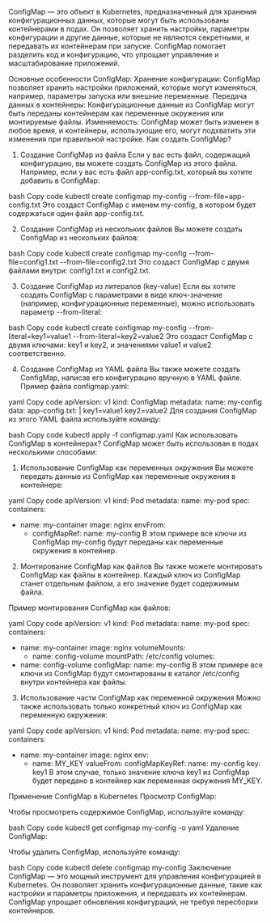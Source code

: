 ConfigMap — это объект в Kubernetes, предназначенный для хранения конфигурационных данных, которые могут быть использованы контейнерами в подах. Он позволяет хранить настройки, параметры конфигурации и другие данные, которые не являются секретными, и передавать их контейнерам при запуске. ConfigMap помогает разделить код и конфигурацию, что упрощает управление и масштабирование приложений.

Основные особенности ConfigMap:
Хранение конфигурации: ConfigMap позволяет хранить настройки приложений, которые могут изменяться, например, параметры запуска или внешние переменные.
Передача данных в контейнеры: Конфигурационные данные из ConfigMap могут быть переданы контейнерам как переменные окружения или монтируемые файлы.
Изменяемость: ConfigMap может быть изменен в любое время, и контейнеры, использующие его, могут подхватить эти изменения при правильной настройке.
Как создать ConfigMap?
1. Создание ConfigMap из файла
Если у вас есть файл, содержащий конфигурацию, вы можете создать ConfigMap из этого файла. Например, если у вас есть файл app-config.txt, который вы хотите добавить в ConfigMap:

bash
Copy code
kubectl create configmap my-config --from-file=app-config.txt
Это создаст ConfigMap с именем my-config, в котором будет содержаться один файл app-config.txt.

2. Создание ConfigMap из нескольких файлов
Вы можете создать ConfigMap из нескольких файлов:

bash
Copy code
kubectl create configmap my-config --from-file=config1.txt --from-file=config2.txt
Это создаст ConfigMap с двумя файлами внутри: config1.txt и config2.txt.

3. Создание ConfigMap из литералов (key-value)
Если вы хотите создать ConfigMap с параметрами в виде ключ-значение (например, конфигурационные переменные), можно использовать параметр --from-literal:

bash
Copy code
kubectl create configmap my-config --from-literal=key1=value1 --from-literal=key2=value2
Это создаст ConfigMap с двумя ключами: key1 и key2, и значениями value1 и value2 соответственно.

4. Создание ConfigMap из YAML файла
Вы также можете создать ConfigMap, написав его конфигурацию вручную в YAML файле. Пример файла configmap.yaml:

yaml
Copy code
apiVersion: v1
kind: ConfigMap
metadata:
  name: my-config
data:
  app-config.txt: |
    key1=value1
    key2=value2
Для создания ConfigMap из этого YAML файла используйте команду:

bash
Copy code
kubectl apply -f configmap.yaml
Как использовать ConfigMap в контейнерах?
ConfigMap может быть использован в подах несколькими способами:

1. Использование ConfigMap как переменных окружения
Вы можете передать данные из ConfigMap как переменные окружения в контейнере:

yaml
Copy code
apiVersion: v1
kind: Pod
metadata:
  name: my-pod
spec:
  containers:
  - name: my-container
    image: nginx
    envFrom:
    - configMapRef:
        name: my-config
В этом примере все ключи из ConfigMap my-config будут переданы как переменные окружения в контейнер.

2. Монтирование ConfigMap как файлов
Вы также можете монтировать ConfigMap как файлы в контейнер. Каждый ключ из ConfigMap станет отдельным файлом, а его значение будет содержимым файла.

Пример монтирования ConfigMap как файлов:

yaml
Copy code
apiVersion: v1
kind: Pod
metadata:
  name: my-pod
spec:
  containers:
  - name: my-container
    image: nginx
    volumeMounts:
    - name: config-volume
      mountPath: /etc/config
  volumes:
  - name: config-volume
    configMap:
      name: my-config
В этом примере все ключи из ConfigMap будут смонтированы в каталог /etc/config внутри контейнера как файлы.

3. Использование части ConfigMap как переменной окружения
Можно также использовать только конкретный ключ из ConfigMap как переменную окружения:

yaml
Copy code
apiVersion: v1
kind: Pod
metadata:
  name: my-pod
spec:
  containers:
  - name: my-container
    image: nginx
    env:
    - name: MY_KEY
      valueFrom:
        configMapKeyRef:
          name: my-config
          key: key1
В этом случае, только значение ключа key1 из ConfigMap будет передано в контейнер как переменная окружения MY_KEY.

Применение ConfigMap в Kubernetes
Просмотр ConfigMap:

Чтобы просмотреть содержимое ConfigMap, используйте команду:

bash
Copy code
kubectl get configmap my-config -o yaml
Удаление ConfigMap:

Чтобы удалить ConfigMap, используйте команду:

bash
Copy code
kubectl delete configmap my-config
Заключение
ConfigMap — это мощный инструмент для управления конфигурацией в Kubernetes. Он позволяет хранить конфигурационные данные, такие как настройки и параметры приложения, и передавать их контейнерам. ConfigMap упрощает обновления конфигураций, не требуя пересборки контейнеров.
